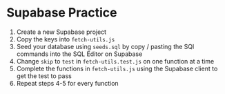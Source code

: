 # Supabase Practice

1. Create a new Supabase project
1. Copy the keys into `fetch-utils.js`
1. Seed your database using `seeds.sql` by copy / pasting the SQl commands into the SQL Editor on Supabase
1. Change `skip` to `test` in `fetch-utils.test.js` on one function at a time
1. Complete the functions in `fetch-utils.js` using the Supabase client to get the test to pass
1. Repeat steps 4-5 for every function
